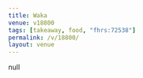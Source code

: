 ```yaml
---
title: Waka
venue: v18800
tags: [takeaway, food, "fhrs:72538"]
permalink: /v/18800/
layout: venue
---
```

null